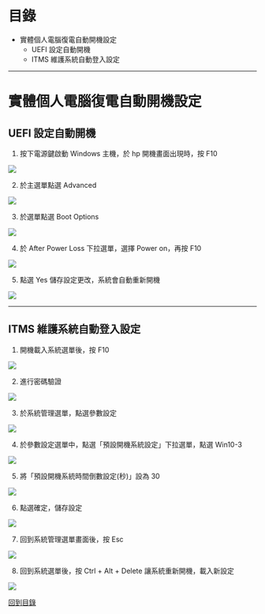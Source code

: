 # 目錄

* 實體個人電腦復電自動開機設定
  * UEFI 設定自動開機
  * ITMS 維護系統自動登入設定

---

# 實體個人電腦復電自動開機設定

## UEFI 設定自動開機

1. 按下電源鍵啟動 Windows 主機，於 hp 開機畫面出現時，按 F10

![](https://i.imgur.com/u48fTJ7.png)

2. 於主選單點選 Advanced

![](https://i.imgur.com/lLJrCQ1.jpg)

3. 於選單點選 Boot Options

![](https://i.imgur.com/uifsmUH.jpg)

4. 於 After Power Loss 下拉選單，選擇 Power on，再按 F10

![](https://i.imgur.com/9CPm4eR.jpg)

5. 點選 Yes 儲存設定更改，系統會自動重新開機

![](https://i.imgur.com/LnKeLFu.jpg)

---

## ITMS 維護系統自動登入設定

1. 開機載入系統選單後，按 F10

![](https://i.imgur.com/MwmMfP4.png)

2. 進行密碼驗證

![](https://i.imgur.com/LC5uruc.png)

3. 於系統管理選單，點選參數設定

![](https://i.imgur.com/ZLUcFKs.jpg)

4. 於參數設定選單中，點選「預設開機系統設定」下拉選單，點選 Win10-3

![](https://i.imgur.com/dGZR6my.jpg)

5. 將「預設開機系統時間倒數設定(秒)」設為 30

![](https://i.imgur.com/rhvzCbq.jpg)

6. 點選確定，儲存設定

![](https://i.imgur.com/ikGOfUu.jpg)

7. 回到系統管理選單畫面後，按 Esc

![](https://i.imgur.com/gBojvxL.png)

8. 回到系統選單後，按 Ctrl + Alt + Delete 讓系統重新開機，載入新設定

![](https://i.imgur.com/MwmMfP4.png)

[回到目錄](https://github.com/Roderick-github/cloud-classroom)